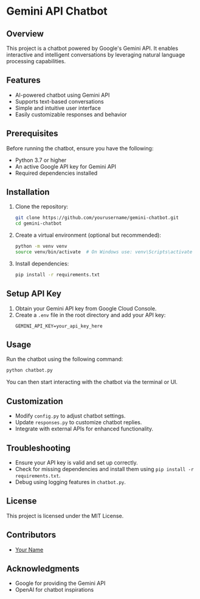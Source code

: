 # Gemini API Chatbot

## Overview
This project is a chatbot powered by Google's Gemini API. It enables interactive and intelligent conversations by leveraging natural language processing capabilities.

## Features
- AI-powered chatbot using Gemini API
- Supports text-based conversations
- Simple and intuitive user interface
- Easily customizable responses and behavior

## Prerequisites
Before running the chatbot, ensure you have the following:
- Python 3.7 or higher
- An active Google API key for Gemini API
- Required dependencies installed

## Installation
1. Clone the repository:
   ```bash
   git clone https://github.com/yourusername/gemini-chatbot.git
   cd gemini-chatbot
   ```
2. Create a virtual environment (optional but recommended):
   ```bash
   python -m venv venv
   source venv/bin/activate  # On Windows use: venv\Scripts\activate
   ```
3. Install dependencies:
   ```bash
   pip install -r requirements.txt
   ```

## Setup API Key
1. Obtain your Gemini API key from Google Cloud Console.
2. Create a `.env` file in the root directory and add your API key:
   ```
   GEMINI_API_KEY=your_api_key_here
   ```

## Usage
Run the chatbot using the following command:
```bash
python chatbot.py
```
You can then start interacting with the chatbot via the terminal or UI.

## Customization
- Modify `config.py` to adjust chatbot settings.
- Update `responses.py` to customize chatbot replies.
- Integrate with external APIs for enhanced functionality.

## Troubleshooting
- Ensure your API key is valid and set up correctly.
- Check for missing dependencies and install them using `pip install -r requirements.txt`.
- Debug using logging features in `chatbot.py`.

## License
This project is licensed under the MIT License.

## Contributors
- [Your Name](https://github.com/yourusername)

## Acknowledgments
- Google for providing the Gemini API
- OpenAI for chatbot inspirations

